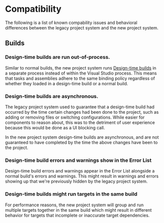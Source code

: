 # Compatibility

The following is a list of known compability issues and behavioral differences between the legacy project system and the new project system.

## Builds

### Design-time builds are run out-of-process.
Similar to normal builds, the new project system runs [Design-time builds](design-time-builds.md) in a separate process instead of within the Visual Studio process. This means that tasks and assemblies adhere to the same binding policy regardless of whether they loaded in a design-time build or a normal build.


### Design-time builds are asynchronous.
The legacy project system used to guarantee that a design-time build had occurred by the time certain changes had been done to the project, such as adding or removing files or switching configurations. While easier for components to reason about, this was to the detriment of user experience because this would be done as a UI blocking call.

In the new project system design-time builds are asynchronous, and are not guaranteed to have completed by the time the above changes have been to the project.

### Design-time build errors and warnings show in the Error List
Design-time build errors and warnings appear in the Error List alongside a normal build's errors and warnings. This might result in warnings and errors showing up that we're previously hidden by the legacy project system.

### Design-time builds might run targets in the same build
For performance reasons, the new project system will group and run multiple targets together in the same build which might result in different behavior for targets that incomplete or inaccurate target dependencies.

